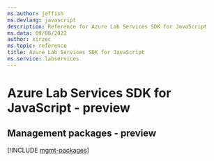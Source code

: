 ```yaml
---
ms.author: jeffish
ms.devlang: javascript
description: Reference for Azure Lab Services SDK for JavaScript
ms.data: 09/08/2022
author: xirzec
ms.topic: reference
title: Azure Lab Services SDK for JavaScript
ms.service: labservices
---
```

# Azure Lab Services SDK for JavaScript - preview

## Management packages - preview
[!INCLUDE [mgmt-packages](lab-services-mgmt-index.md)]